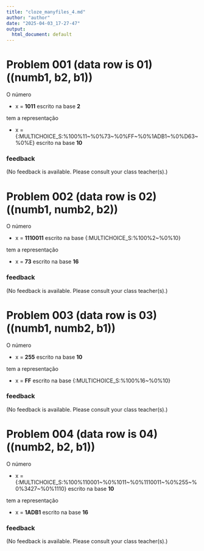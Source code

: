 ```yaml
---
title: "cloze_manyfiles_4.md"
author: "author"
date: "2025-04-03_17-27-47"
output:
  html_document: default
---
```



# Problem 001 (data row is 01) ((numb1, b2, b1))


O número 

* x = **1011** escrito na base **2**

tem a representação

* x = {:MULTICHOICE_S:%100%11\~%0%73\~%0%FF\~%0%1ADB1\~%0%D63\~%0%E} escrito na base **10**





### feedback


(No feedback is available. Please consult your class teacher(s).)




# Problem 002 (data row is 02) ((numb1, numb2, b2))


O número 

* x = **1110011** escrito na base {:MULTICHOICE_S:%100%2\~%0%10}

tem a representação

* x = **73** escrito na base **16**





### feedback


(No feedback is available. Please consult your class teacher(s).)




# Problem 003 (data row is 03) ((numb1, numb2, b1))


O número 

* x = **255** escrito na base **10**

tem a representação

* x = **FF** escrito na base {:MULTICHOICE_S:%100%16\~%0%10}





### feedback


(No feedback is available. Please consult your class teacher(s).)




# Problem 004 (data row is 04) ((numb2, b2, b1))


O número 

* x = {:MULTICHOICE_S:%100%110001\~%0%1011\~%0%1110011\~%0%255\~%0%3427\~%0%1110} escrito na base **10**

tem a representação

* x = **1ADB1** escrito na base **16**





### feedback


(No feedback is available. Please consult your class teacher(s).)


